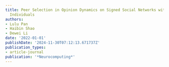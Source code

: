 ```yaml
---
title: Peer Selection in Opinion Dynamics on Signed Social Networks with Stubborn
  Individuals
authors:
- Lulu Pan
- Haibin Shao
- Dewei Li
date: '2022-01-01'
publishDate: '2024-11-30T07:12:13.671737Z'
publication_types:
- article-journal
publication: '*Neurocomputing*'
---
```

